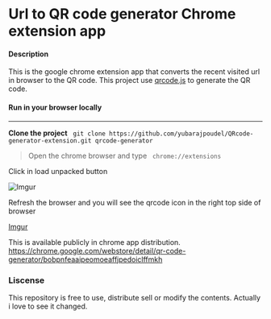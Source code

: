 Url to QR code generator Chrome extension app
=================

#### Description
This is the google chrome extension app that converts the recent visited url in browser to the QR code. This project use [qrcode.js](https://davidshimjs.github.io/qrcodejs/) to generate the QR code.

#### Run in your browser locally
-----------------------------------
**Clone the project**
``` git clone https://github.com/yubarajpoudel/QRcode-generator-extension.git qrcode-generator```

> Open the chrome browser and type ``` chrome://extensions```

Click in load unpacked button

![Imgur](https://i.imgur.com/jWGZm0Z.png)

Refresh the browser and you will see the qrcode icon in the right top side of browser

[Imgur](https://i.imgur.com/OJUztSR.png)

This is available publicly in chrome app distribution.
https://chrome.google.com/webstore/detail/qr-code-generator/bobpnfeaaipeomoeaffjpedoiclffmkh

### Liscense
This repository is free to use, distribute sell or modify the contents. Actually i love to see it changed.




